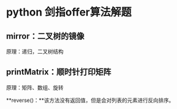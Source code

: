 # python 剑指offer算法解题

## mirror：二叉树的镜像
原理：递归，二叉树结构

## printMatrix：顺时针打印矩阵
原理：矩阵、数组、旋转

**reverse()：**该方法没有返回值，但是会对列表的元素进行反向排序。

